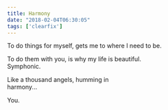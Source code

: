 ```yaml
---
title: Harmony
date: "2018-02-04T06:30:05"
tags: ['clearfix']
---
```


To do things for myself, gets me to where I need to be.

To do them with you, is why my life is beautiful.
<br>
Symphonic.

Like a thousand angels, humming in
<br>
harmony...

You.